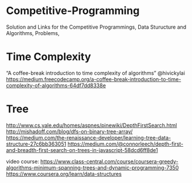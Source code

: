 # Competitive-Programming
Solution and Links for the Competitive Programmings, Data Sturucture and Algorithms, Problems,
# Time Complexity 
“A coffee-break introduction to time complexity of algorithms” @hivickylai https://medium.freecodecamp.org/a-coffee-break-introduction-to-time-complexity-of-algorithms-64df7dd8338e

# Tree

http://www.cs.yale.edu/homes/aspnes/pinewiki/DepthFirstSearch.html
http://mishadoff.com/blog/dfs-on-binary-tree-array/
https://medium.com/the-renaissance-developer/learning-tree-data-structure-27c6bb363051
https://medium.com/@connorleech/depth-first-and-breadth-first-search-on-trees-in-javascript-58dcd6ff8de1

video course:
https://www.class-central.com/course/coursera-greedy-algorithms-minimum-spanning-trees-and-dynamic-programming-7350
https://www.coursera.org/learn/data-structures
